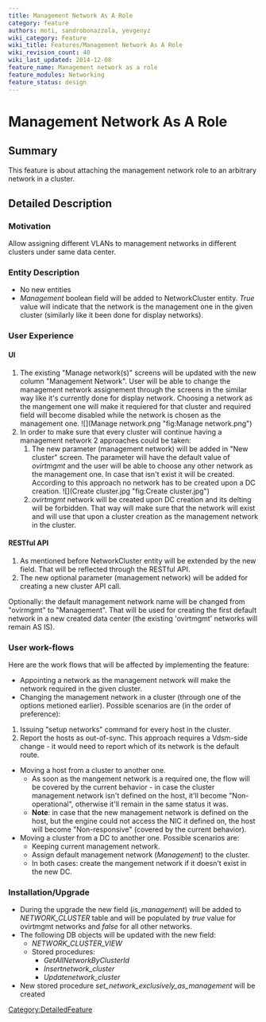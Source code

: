```yaml
---
title: Management Network As A Role
category: feature
authors: moti, sandrobonazzola, yevgenyz
wiki_category: Feature
wiki_title: Features/Management Network As A Role
wiki_revision_count: 40
wiki_last_updated: 2014-12-08
feature_name: Management network as a role
feature_modules: Networking
feature_status: design
---
```


# Management Network As A Role

## Summary

This feature is about attaching the management network role to an arbitrary network in a cluster.

## Detailed Description

### Motivation

Allow assigning different VLANs to management networks in different clusters under same data center.

### Entity Description

*   No new entities
*   *Management* boolean field will be added to NetworkCluster entity. *True* value will indicate that the network is the management one in the given cluster (similarly like it been done for display networks).

### User Experience

#### UI

1.  The existing "Manage network(s)" screens will be updated with the new column "Management Network". User will be able to change the management network assignement through the screens in the similar way like it's currently done for display network. Choosing a network as the mangement one will make it requiered for that cluster and required field will become disabled while the network is chosen as the management one.
    ![](Manage network.png "fig:Manage network.png")
2.  In order to make sure that every cluster will continue having a management network 2 approaches could be taken:
    1.  The new parameter (management network) will be added in "New cluster" screen. The parameter will have the default value of *ovirtmgmt* and the user will be able to choose any other network as the management one. In case that isn't exist it will be created. According to this approach no network has to be created upon a DC creation.
        ![](Create cluster.jpg "fig:Create cluster.jpg")
    2.  *ovirtmgmt* network will be created upon DC creation and its delting will be forbidden. That way will make sure that the network will exist and will use that upon a cluster creation as the management network in the cluster.

#### RESTful API

1.  As mentioned before NetworkCluster entity will be extended by the new field. That will be reflected through the RESTful API.
2.  The new optional parameter (management network) will be added for creating a new cluster API call.

Optionally: the default management network name will be changed from "ovirmgmt" to "Management". That will be used for creating the first default network in a new created data center (the existing 'ovirtmgmt' networks will remain AS IS).

### User work-flows

Here are the work flows that will be affected by implementing the feature:

*   Appointing a network as the management network will make the network required in the given cluster.
*   Changing the management network in a cluster (through one of the options metioned earlier). Possible scenarios are (in the order of preference):

1.  Issuing "setup networks" command for every host in the cluster.
2.  Report the hosts as out-of-sync. This approach requires a Vdsm-side change - it would need to report which of its network is the default route.

*   Moving a host from a cluster to another one.
    -   As soon as the mangement network is a required one, the flow will be covered by the current behavior - in case the cluster management network isn't defined on the host, it'll become "Non-operational", otherwise it'll remain in the same status it was.
    -   **Note**: in case that the new management network is defined on the host, but the engine could not access the NIC it defined on, the host will become "Non-responsive" (covered by the current behavior).
*   Moving a cluster from a DC to another one. Possible scenarios are:
    -   Keeping current management network.
    -   Assign default management network (*Management*) to the cluster.
    -   In both cases: create the mangement network if it doesn't exist in the new DC.

### Installation/Upgrade

*   During the upgrade the new field (*is_management*) will be added to *NETWORK_CLUSTER* table and will be populated by *true* value for ovirtmgmt networks and *false* for all other networks.
*   The following DB objects will be updated with the new field:
    -   *NETWORK_CLUSTER_VIEW*
    -   Stored procedures:
        -   *GetAllNetworkByClusterId*
        -   *Insertnetwork_cluster*
        -   *Updatenetwork_cluster*
*   New stored procedure *set_network_exclusively_as_management* will be created

<Category:DetailedFeature>
